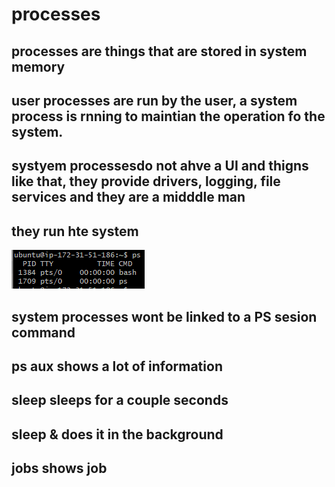 # processes
## processes are things that are stored in system memory
## user processes are run by the user, a system process is rnning to maintian the operation fo the system.
## systyem processesdo not ahve a UI and thigns like that, they provide drivers, logging, file services and they are a midddle man
## they run hte system
![](image.png)
## system processes wont be linked to a PS sesion command
## ps aux shows a lot of information
## sleep <int> sleeps for a couple seconds
## sleep <int> & does it in the background
## jobs shows job